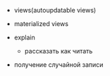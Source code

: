 * views(autoupdatable views)
* materialized views

* explain
  * рассказать как читать



* получение случайной записи
